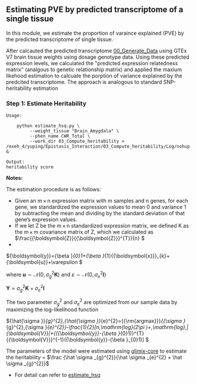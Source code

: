 ## Estimating PVE by predicted transcriptome of a single tissue



In this module, we estimate the proportion of varaince explained (PVE) by the predicted transcriptome of single tissue.


After calcauted the predicted transcriptome [00_Generate_Data](../00_Generate_Data/results) using GTEx V7 brain tissue weights using dosage genotype data. Using these predicted expression levels, we calculated the "predicted expression relatedness matrix" (analgous to genetic relationship matrix)
and applied the maxium likehood estimation to calcuate the porption of variance explained by the predcited transcriptome. The approach is analogous to standard SNP-heritability estimation 


### Step 1: Estimate Heritability
```
Usage:
    
    python estimate_hsq.py \
         --weight_tissue "Brain_Amygdala" \
         --phen_name CWR_Total \
         --work_dir 03_Compute_heritability > /exeh_4/yuping/Epistasis_Interaction/03_Compute_heritability/Log/nohup.txt &
     
Output:
heritability score
```
**Notes:** 

The estimation procedure is as follows:
+ Given an m × n expression matrix with m samples and n genes, for each gene, we standardized the expression values to mean 0 and variance 1 by subtracting the mean and dividing by the standard deviation of that gene’s expression values.
+ If we let Z be the m × n standardized expression matrix, we defined K as the m × m covariance matrix of Z, which we calculated as $\frac{{\boldsymbol{Z}}{{\boldsymbol{Z}}}^{T}}{n}
$
+   
${\boldsymbol{y}}={\beta }_{0}1+{\beta }_{1}{{\boldsymbol{x}}}_{k}+{\boldsymbol{u}}+\varepsilon
$

where
${\boldsymbol{u}} \sim {\mathscr{N}}(0,{\sigma }_{g}^{2}{\boldsymbol{K}})$ and 
$\varepsilon \sim {\mathscr{N}}(0,{\sigma }_{e}^{2}{\boldsymbol{I}})$

${\boldsymbol{Y}}={\sigma }_{g}^{2}{\boldsymbol{K}}+{\sigma }_{e}^{2}{\boldsymbol{I}}$

The two parameter  $\sigma _{g}^{2}$ and $\sigma _{e}^{2}$ are optimized from our sample data by maximizing the log-likelihood function 

${\hat{\sigma }}_{g}^{2},{\hat{\sigma }}_{e}^{2}={{\rm{argmax}}}_{{\sigma }_{g}^{2},{\sigma }_{e}^{2}}-\frac{1}{2}[n\,\mathrm{log}(2\pi )+\,\mathrm{log}\,|{\boldsymbol{V}}|+{({\boldsymbol{y}}-{\beta }_{0}1)}^{T}{{\boldsymbol{V}}}^{-1}({\boldsymbol{y}}-{\beta }_{0}1)]
$


The parameters of the model were estimated using [glimix-core](https://glimix-core.readthedocs.io/en/latest/lmm.html#association-scan) to estimate the heritability = $\frac {\hat \sigma _{g}^{2}}{\hat \sigma _{e}^{2} + \hat \sigma _{g}^{2}}$


+ For detail can refer to [estimate_hsq](estimate_hsq.py)